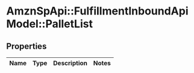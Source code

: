 # AmznSpApi::FulfillmentInboundApiModel::PalletList

## Properties
Name | Type | Description | Notes
------------ | ------------- | ------------- | -------------

